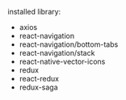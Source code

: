 installed library:
- axios
- react-navigation
- react-navigation/bottom-tabs
- react-navigation/stack
- react-native-vector-icons
- redux
- react-redux
- redux-saga